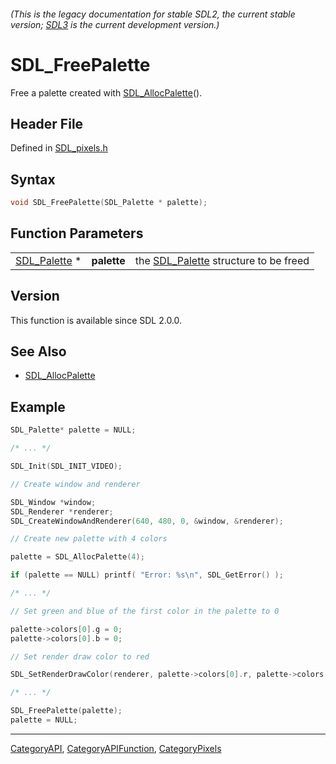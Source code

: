 ###### (This is the legacy documentation for stable SDL2, the current stable version; [SDL3](https://wiki.libsdl.org/SDL3/) is the current development version.)
# SDL_FreePalette

Free a palette created with [SDL_AllocPalette](SDL_AllocPalette)().

## Header File

Defined in [SDL_pixels.h](https://github.com/libsdl-org/SDL/blob/SDL2/include/SDL_pixels.h)

## Syntax

```c
void SDL_FreePalette(SDL_Palette * palette);
```

## Function Parameters

|                              |             |                                                      |
| ---------------------------- | ----------- | ---------------------------------------------------- |
| [SDL_Palette](SDL_Palette) * | **palette** | the [SDL_Palette](SDL_Palette) structure to be freed |

## Version

This function is available since SDL 2.0.0.

## See Also

- [SDL_AllocPalette](SDL_AllocPalette)


## Example

```c
SDL_Palette* palette = NULL;

/* ... */

SDL_Init(SDL_INIT_VIDEO);

// Create window and renderer

SDL_Window *window;
SDL_Renderer *renderer;
SDL_CreateWindowAndRenderer(640, 480, 0, &window, &renderer);

// Create new palette with 4 colors

palette = SDL_AllocPalette(4);

if (palette == NULL) printf( "Error: %s\n", SDL_GetError() );

/* ... */

// Set green and blue of the first color in the palette to 0

palette->colors[0].g = 0;
palette->colors[0].b = 0;

// Set render draw color to red

SDL_SetRenderDrawColor(renderer, palette->colors[0].r, palette->colors[0].g, palette->colors[0].b, palette->colors[0].a);

/* ... */

SDL_FreePalette(palette);
palette = NULL;
```

----
[CategoryAPI](CategoryAPI), [CategoryAPIFunction](CategoryAPIFunction), [CategoryPixels](CategoryPixels)

